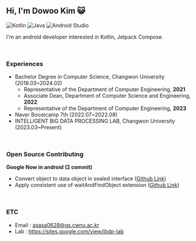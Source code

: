 ## Hi, I'm Dowoo Kim 😺
![Kotlin](https://img.shields.io/badge/Kotlin-%230095D5.svg?&style=flat-squaree&logo=kotlin&logoColor=white&color=7F52FF)
![Java](https://img.shields.io/badge/Java-%23ED8B00.svg?&style=flat-squaree&logo=java&logoColor=white)
![Android Studio](https://img.shields.io/badge/Android%20Studio-%233DDC84.svg?&style=flat-squaree&logo=android-studio&logoColor=white&color=#3DDC84)

I'm an android developer interested in Kotlin, Jetpack Compose.<br>


<br>

### Experiences
- Bachelor Degree in Computer Science, Changwon University (2018.03~2024.02)
  - Representative of the Department of Computer Engineering, **2021**
  - Associate Dean, Department of Computer Science and Engineering, **2022**
  - Representative of the Department of Computer Engineering, **2023**
- Naver Boostcamp 7th (2022.07~2022.08)
- INTELLIGENT BIG DATA PROCESSING LAB, Changwon University (2023.03~Present)


<br>

###  Open Source **Contributing**

**Google Now in android (2 commit)**

- Convert object to data object in sealed interface ([Github Link](https://github.com/android/nowinandroid/pull/999))
- Apply consistent use of waitAndFindObject extension ([Github Link](https://github.com/android/nowinandroid/pull/983))

<br>


### ETC
- Email : asasa0628@gs.cwnu.ac.kr
- Lab : https://sites.google.com/view/ibdp-lab
